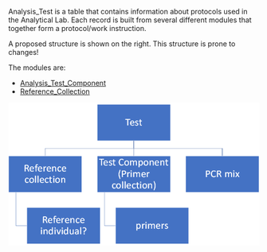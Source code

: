 Analysis_Test  is a table that contains information about protocols used in the Analytical Lab. Each record is built from several different modules that together form a protocol/work instruction. 

A proposed structure is shown on the right. This structure is prone to changes! 

The modules are: 
- [Analysis_Test_Component](Analysis_Test_Component.md)
- [Reference_Collection](Reference_Collection.md)

![Analysis_Test_Structure](img/Analysis_Test_Structure.png)